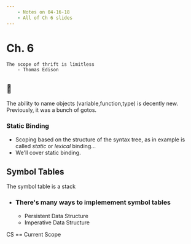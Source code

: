 ```yaml
---
    - Notes on 04-16-18
    - All of Ch 6 slides
---
```

# Ch. 6

    The scope of thrift is limitless
        - Thomas Edison

## 👾

The ability to name objects (variable,function,type) is decently new. Previously, it was a bunch of gotos.

### **Static Binding**

* Scoping based on the structure of the syntax tree, as in example is called _static_ or _lexical_ binding...
* We'll cover static binding.

## Symbol Tables

The symbol table is a stack

* ### There's many ways to implemement symbol tables
  * Persistent Data Structure
  * Imperative Data Structure

CS == Current Scope
